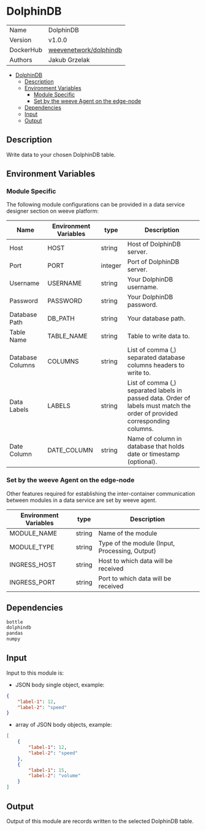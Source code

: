 # DolphinDB

|           |                                                                           |
| --------- | ------------------------------------------------------------------------- |
| Name      | DolphinDB                                                                 |
| Version   | v1.0.0                                                                    |
| DockerHub | [weevenetwork/dolphindb](https://hub.docker.com/r/weevenetwork/dolphindb) |
| Authors   | Jakub Grzelak                                                             |

- [DolphinDB](#dolphindb)
  - [Description](#description)
  - [Environment Variables](#environment-variables)
    - [Module Specific](#module-specific)
    - [Set by the weeve Agent on the edge-node](#set-by-the-weeve-agent-on-the-edge-node)
  - [Dependencies](#dependencies)
  - [Input](#input)
  - [Output](#output)

## Description

Write data to your chosen DolphinDB table.

## Environment Variables

### Module Specific

The following module configurations can be provided in a data service designer section on weeve platform:

| Name             | Environment Variables | type    | Description                                                                                                                |
| ---------------- | --------------------- | ------- | -------------------------------------------------------------------------------------------------------------------------- |
| Host             | HOST                  | string  | Host of DolphinDB server.                                                                                                  |
| Port             | PORT                  | integer | Port of DolphinDB server.                                                                                                  |
| Username         | USERNAME              | string  | Your DolphinDB username.                                                                                                   |
| Password         | PASSWORD              | string  | Your DolphinDB password.                                                                                                   |
| Database Path    | DB_PATH               | string  | Your database path.                                                                                                        |
| Table Name       | TABLE_NAME            | string  | Table to write data to.                                                                                                    |
| Database Columns | COLUMNS               | string  | List of comma (,) separated database columns headers to write to.                                                          |
| Data Labels      | LABELS                | string  | List of comma (,) separated labels in passed data. Order of labels must match the order of provided corresponding columns. |
| Date Column      | DATE_COLUMN           | string  | Name of column in database that holds date or timestamp (optional).                                                        |

### Set by the weeve Agent on the edge-node

Other features required for establishing the inter-container communication between modules in a data service are set by weeve agent.

| Environment Variables | type   | Description                                    |
| --------------------- | ------ | ---------------------------------------------- |
| MODULE_NAME           | string | Name of the module                             |
| MODULE_TYPE           | string | Type of the module (Input, Processing, Output) |
| INGRESS_HOST          | string | Host to which data will be received            |
| INGRESS_PORT          | string | Port to which data will be received            |

## Dependencies

```txt
bottle
dolphindb
pandas
numpy
```

## Input

Input to this module is:

* JSON body single object, example:

```json
{
    "label-1": 12,
    "label-2": "speed"
}
```

* array of JSON body objects, example:

```json
[
    {
        "label-1": 12,
        "label-2": "speed"
    },
    {
        "label-1": 15,
        "label-2": "volume"
    }
]
```

## Output

Output of this module are records written to the selected DolphinDB table.
